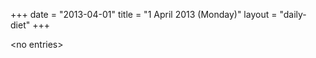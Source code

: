 +++
date = "2013-04-01"
title = "1 April 2013 (Monday)"
layout = "daily-diet"
+++


\<no entries\>

